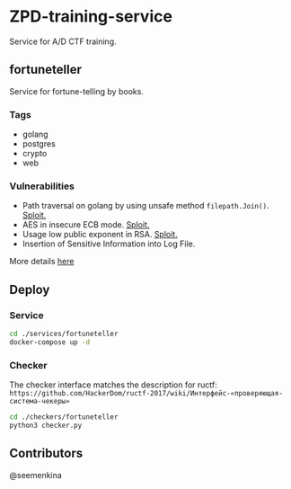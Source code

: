 # ZPD-training-service
Service for A/D CTF training.

## fortuneteller

Service for fortune-telling by books.

### Tags

- golang
- postgres
- crypto
- web

### Vulnerabilities

- Path traversal on golang by using unsafe method `filepath.Join()`. [Sploit.](./sploits/fortuneteller/path_traversal_exploit.py)
- AES in insecure ECB mode.  [Sploit.](./sploits/fortuneteller/aes_exploit.py)
- Usage low public exponent in RSA. [Sploit.](./sploits/fortuneteller/rsa_exploit.py)
- Insertion of Sensitive Information into Log File.

More details [here](./sploits/fortuneteller/README.md)
## Deploy

### Service

```bash
cd ./services/fortuneteller
docker-compose up -d
```

### Checker

The checker interface matches the description for ructf: `https://github.com/HackerDom/ructf-2017/wiki/Интерфейс-«проверяющая-система-чекеры»`

```bash
cd ./checkers/fortuneteller
python3 checker.py 
```

## Contributors

@seemenkina

